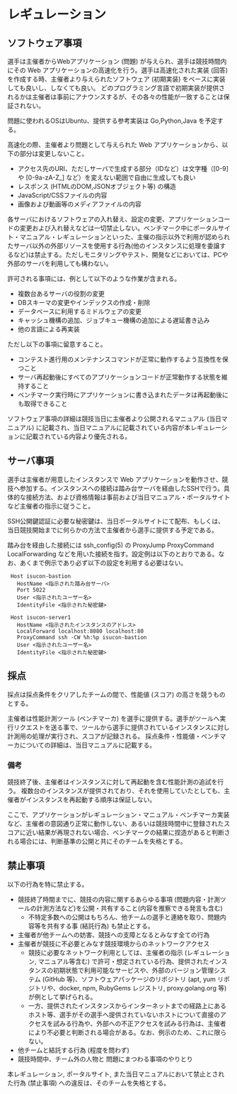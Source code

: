 # レギュレーション

## ソフトウェア事項
選手は主催者からWebアプリケーション (問題) が与えられ、選手は競技時間内にその Web アプリケーションの高速化を行う。選手は高速化された実装 (回答) を作成する時、主催者より与えられたソフトウェア (初期実装) をベースに実装しても良いし、しなくても良い。 どのプログラミング言語で初期実装が提供されるかは主催者は事前にアナウンスするが、その各々の性能が一致することは保証されない。

問題に使われるOSはUbuntu、提供する参考実装は Go,Python,Java を予定する。

高速化の際、主催者より問題として与えられた Web アプリケーションから、以下の部分は変更しないこと。
- アクセス先のURI、ただしサーバで生成する部分（IDなど）は文字種（[0-9] や [0-9a-zA-Z_] など）を変えない範囲で自由に生成しても良い
- レスポンス (HTMLのDOM,JSONオブジェクト等) の構造
- JavaScript/CSSファイルの内容
- 画像および動画等のメディアファイルの内容

各サーバにおけるソフトウェアの入れ替え、設定の変更、アプリケーションコードの変更および入れ替えなどは一切禁止しない。ベンチマーク中にポータルサイト・マニュアル・レギュレーションといった、主催の指示以外で利用が認められたサーバ以外の外部リソースを使用する行為(他のインスタンスに処理を委譲するなど)は禁止する。ただしモニタリングやテスト、開発などにおいては、PCや外部のサーバを利用しても構わない。

許可される事項には、例として以下のような作業が含まれる。
- 複数台あるサーバの役割の変更
- DBスキーマの変更やインデックスの作成・削除
- データベースに利用するミドルウェアの変更
- キャッシュ機構の追加、ジョブキュー機構の追加による遅延書き込み
- 他の言語による再実装

ただし以下の事項に留意すること。
- コンテスト進行用のメンテナンスコマンドが正常に動作するよう互換性を保つこと
- サーバ再起動後にすべてのアプリケーションコードが正常動作する状態を維持すること
- ベンチマーク実行時にアプリケーションに書き込まれたデータは再起動後にも取得できること

ソフトウェア事項の詳細は競技当日に主催者より公開されるマニュアル (当日マニュアル) に記載され、当日マニュアルに記載されている内容が本レギュレーションに記載されている内容より優先される。

## サーバ事項
選手は主催者が用意したインスタンスで Web アプリケーションを動作させ、競技へ参加する。インスタンスへの接続は踏み台サーバを経由したSSHで行う。具体的な接続方法、および資格情報は事前および当日マニュアル・ポータルサイトなど主催者の指示に従うこと。

SSH公開鍵認証に必要な秘密鍵は、当日ポータルサイトにて配布、もしくは、当日競技開始までに何らかの方法で主催者から選手に提供する予定である。

踏み台を経由した接続には ssh_config(5) の ProxyJump ProxyCommand LocalForwarding などを用いた接続を指す。設定例は以下のとおりである。なお、あくまで例示であり必ず以下の設定を利用する必要はない。

```
 Host isucon-bastion
   HostName <指示された踏み台サーバ>
   Port 5022
   User <指示されたユーザー名>
   IdentityFile <指示された秘密鍵>

 Host isucon-server1
   HostName <指示されたインスタンスのアドレス>
   LocalForward localhost:8080 localhost:80
   ProxyCommand ssh -CW %h:%p isucon-bastion
   User <指示されたユーザー名>
   IdentityFile <指示された秘密鍵>
```

## 採点
採点は採点条件をクリアしたチームの間で、性能値 (スコア) の高さを競うものとする。

主催者は性能計測ツール (ベンチマーカ) を選手に提供する。選手がツールへ実行リクエストを送る事で、ツールから選手に提供されているインスタンスに対し計測用の処理が実行され、スコアが記録される。 採点条件・性能値・ベンチマーカについての詳細は、当日マニュアルに記載する。

### 備考
競技終了後、主催者はインスタンスに対して再起動を含む性能計測の追試を行う。 複数台のインスタンスが提供されており、それを使用していたとしても、主催者がインスタンスを再起動する順序は保証しない。

ここで、アプリケーションがレギュレーション・マニュアル・ベンチマーカ実装など、主催者の意図通り正常に動作しない、あるいは競技時間中に登録されたスコアに近い結果が再現されない場合、ベンチマークの結果に捏造があると判断される場合には、判断基準の公開と共にそのチームを失格とする。 

## 禁止事項
以下の行為を特に禁止する。
- 競技終了時間までに、競技の内容に関するあらゆる事項 (問題内容・計測ツールの計測方法など)を公開・共有すること(内容を推察できる発言も含む)
  - 不特定多数への公開はもちろん、他チームの選手と連絡を取り、問題内容等を共有する事 (結託行為) も禁止とする。
- 主催者が他チームへの妨害、競技への支障となるとみなす全ての行為
- 主催者が競技に不必要とみなす競技環境からのネットワークアクセス
  - 競技に必要なネットワーク利用としては、主催者の指示 (レギュレーション, マニュアル等含む) で許可・想定されている行為、提供されたインスタンスの初期状態で利用可能なサービスや、外部のバージョン管理システム (GitHub 等)、ソフトウェアパッケージのリポジトリ (apt, yum リポジトリや、docker, npm, RubyGems レジストリ, proxy.golang.org 等) が例として挙げられる。
  - 一方、提供されたインスタンスからインターネットまでの経路上にあるホスト等、選手がその選手へ提供されていないホストについて直接のアクセスを試みる行為や、外部への不正アクセスを試みる行為は、主催者により不必要と判断される場合がある。なお、例示のため、これに限らない。
- 他チームと結託する行為 (程度を問わず)
- 競技時間中、チーム外の人物と 問題にまつわる事項のやりとり

本レギュレーション, ポータルサイト, また当日マニュアルにおいて禁止とされた行為 (禁止事項) への違反は、そのチームを失格とする。
